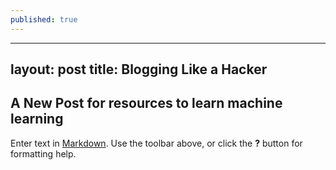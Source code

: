 ```yaml
---
published: true
---
```

---
layout: post
title: Blogging Like a Hacker
---
## A New Post for resources to learn machine learning

Enter text in [Markdown](http://daringfireball.net/projects/markdown/). Use the toolbar above, or click the **?** button for formatting help.
